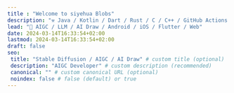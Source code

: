 ```yaml
---
title : "Welcome to siyehua Blobs"
description: "⚒️ Java / Kotlin / Dart / Rust / C / C++ / GitHub Actions / Python / Swift / JavaScript / TypeScript / CSS / HTML"
lead: "🌱 AIGC / LLM / AI Draw / Android / iOS / Flutter / Web"
date: 2024-03-14T16:33:54+02:00
lastmod: 2024-03-14T16:33:54+02:00
draft: false
seo:
 title: "Stable Diffusion / AIGC / AI Draw" # custom title (optional)
 description: "AIGC Developer" # custom description (recommended)
 canonical: "" # custom canonical URL (optional)
 noindex: false # false (default) or true
---
```


